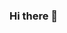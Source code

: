 ### Hi there 👋

<!--
**renanjansen/renanjansen** is a ✨ _special_ ✨ repository because its `README.md` (this file) appears on your GitHub profile.


A heap of atoms in a pale blue spot in the sky. Student of Systems Analysis and Development. Writing the first codes, always learning and learning. Everything gives a little, and forever. 🖖🏿✊🏿
